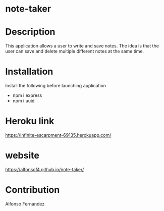 # note-taker

# Description
This application allows a user to write and save notes.
The idea is that the user can save and delete multiple different
notes at the same time.

# Installation
Install the following before launching application
* npm i express
* npm i uuid
# Heroku link
https://infinite-escarpment-69135.herokuapp.com/
# website 
https://alfonsof4.github.io/note-taker/
# Contribution
Alfonso Fernandez
